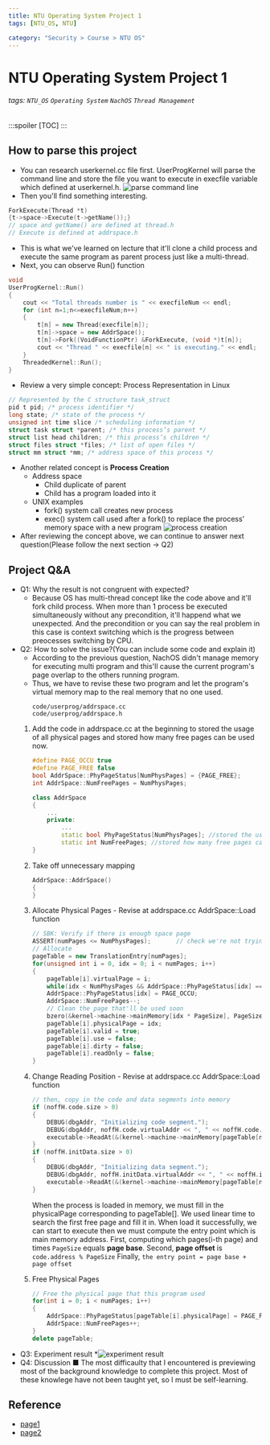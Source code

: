 ```yaml
---
title: NTU Operating System Project 1
tags: [NTU_OS, NTU]

category: "Security > Course > NTU OS"
---
```


# NTU Operating System Project 1
###### tags: `NTU_OS` `Operating System` `NachOS` `Thread Management` 
:::spoiler
[TOC]
:::

## How to parse this project
* You can research userkernel.cc file first. UserProgKernel will parse the command line and store the file you want to execute in execfile variable which defined at userkernel.h.
![parse command line](https://imgur.com/n73Z19F.png)
* Then you'll find something interesting.
```c++
ForkExecute(Thread *t)
{t->space->Execute(t->getName());}
// space and getName() are defined at thread.h
// Execute is defined at addrspace.h
```
* This is what we've learned on lecture that it'll clone a child process and execute the same program as parent process just like a multi-thread.
* Next, you can observe Run() function
```c++
void
UserProgKernel::Run()
{
	cout << "Total threads number is " << execfileNum << endl;
	for (int n=1;n<=execfileNum;n++)
	{
		t[n] = new Thread(execfile[n]);
		t[n]->space = new AddrSpace();
		t[n]->Fork((VoidFunctionPtr) &ForkExecute, (void *)t[n]);
		cout << "Thread " << execfile[n] << " is executing." << endl;
	}
	ThreadedKernel::Run();
}
```
* Review a very simple concept: Process Representation in Linux
```c++
// Represented by the C structure task_struct
pid t pid; /* process identifier */
long state; /* state of the process */
unsigned int time slice /* scheduling information */
struct task struct *parent; /* this process’s parent */
struct list head children; /* this process’s children */
struct files struct *files; /* list of open files */
struct mm struct *mm; /* address space of this process */
```
* Another related concept is **Process Creation**
    * Address space
        * Child duplicate of parent
        * Child has a program loaded into it
    * UNIX examples
        * fork() system call creates new process
        * exec() system call used after a fork() to replace the process’ memory space with a new program
![process creation](https://imgur.com/ClBK9bA.png)
* After reviewing the concept above, we can continue to answer next question(Please follow the next section -> Q2)

## Project Q&A
* Q1: Why the result is not congruent with expected?
	* Because OS has multi-thread concept like the code above and it'll fork child process. When more than 1 process be executed simultaneously without any precondition, it'll happend what we unexpected. And the precondition or you can say the real problem in this case is context switching which is the progress between preocesses switching by CPU.
* Q2: How to solve the issue?(You can include some code and explain it)
	* According to the previous question, NachOS didn't manage memory for executing multi program and this'll cause the current program's page overlap to the others running program.
	* Thus, we have to revise these two program and let the program's virtual memory map to the real memory that no one used.
        ```
        code/userprog/addrspace.cc
        code/userprog/addrspace.h
        ```
	1. Add the code in addrspace.cc at the beginning to stored the usage of all physical pages and stored how many free pages can be used now.
        ```c++
        #define PAGE_OCCU true
        #define PAGE_FREE false
        bool AddrSpace::PhyPageStatus[NumPhysPages] = {PAGE_FREE};
        int AddrSpace::NumFreePages = NumPhysPages;
        ```
        ```c++
        class AddrSpace
        {
            ...
            private:
                ...
                static bool PhyPageStatus[NumPhysPages]; //stored the usage of all physical pages
                static int NumFreePages; //stored how many free pages can be used now
        }
        ```
	2. Take off unnecessary mapping
        ```c++
        AddrSpace::AddrSpace()
        {
        }
        ```
	3. Allocate Physical Pages - Revise at addrspace.cc AddrSpace::Load function
        ```c++
        // SBK: Verify if there is enough space page
        ASSERT(numPages <= NumPhysPages);		// check we're not trying to run anything too big -- at least until we have virtual memory
        // Allocate
        pageTable = new TranslationEntry[numPages];
        for(unsigned int i = 0, idx = 0; i < numPages; i++)
        {
            pageTable[i].virtualPage = i;
            while(idx < NumPhysPages && AddrSpace::PhyPageStatus[idx] == PAGE_OCCU) idx++;
            AddrSpace::PhyPageStatus[idx] = PAGE_OCCU;
            AddrSpace::NumFreePages--;
            // Clean the page that'll be used soon
            bzero(&kernel->machine->mainMemory[idx * PageSize], PageSize);
            pageTable[i].physicalPage = idx;
            pageTable[i].valid = true;
            pageTable[i].use = false;
            pageTable[i].dirty = false;
            pageTable[i].readOnly = false;
        }
        ```
	4. Change Reading Position - Revise at addrspace.cc AddrSpace::Load function
        ```c++
        // then, copy in the code and data segments into memory
        if (noffH.code.size > 0)
        {
            DEBUG(dbgAddr, "Initializing code segment.");
            DEBUG(dbgAddr, noffH.code.virtualAddr << ", " << noffH.code.size);
            executable->ReadAt(&(kernel->machine->mainMemory[pageTable[noffH.code.virtualAddr/PageSize].physicalPage * PageSize + (noffH.code.virtualAddr%PageSize)]), noffH.code.size, noffH.code.inFileAddr);
        }
        if (noffH.initData.size > 0)
        {
            DEBUG(dbgAddr, "Initializing data segment.");
            DEBUG(dbgAddr, noffH.initData.virtualAddr << ", " << noffH.initData.size);
            executable->ReadAt(&(kernel->machine->mainMemory[pageTable[noffH.initData.virtualAddr/PageSize].physicalPage * PageSize + (noffH.code.virtualAddr%PageSize)]), noffH.initData.size, noffH.initData.inFileAddr);
        }
        ```
        When the process is loaded in memory, we must fill in the physicalPage corresponding to pageTable[]. We used linear time to search the first free page and fill it in.
        When load it successfully, we can start to execute then we must compute the entry point which is main memory address.
        First, computing which pages(i-th page) and times ```PageSize``` equals **page base**.
        Second, **page offset** is ```code.address % PageSize```
        Finally, ```the entry point = page base + page offset```
	
	5. Free Physical Pages
        ```c++
        // Free the physical page that this program used
        for(int i = 0; i < numPages; i++)
        {
            AddrSpace::PhyPageStatus[pageTable[i].physicalPage] = PAGE_FREE;
            AddrSpace::NumFreePages++;
        }
        delete pageTable;
        ```
* Q3: Experiment result
	*![experiment result](https://imgur.com/JpvtWbW.png)
* Q4: Discussion
	■ The most difficaulty that I encountered is previewing most of the background knowledge to complete this project. Most of these knowlege have not been taught yet, so I must be self-learning.


## Reference
* [page1](http://blog.terrynini.tw/tw/OS-NachOS-HW1/)
* [page2](https://morris821028.github.io/2014/05/24/lesson/hw-nachos4/)